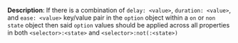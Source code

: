 __Description__: If there is a combination of `delay: <value>`, `duration: <value>`, and `ease: <value>` key/value pair in the `option` object within a `on` or `non` `state` object then said `option` values should be applied across all properties in both `<selector>:<state>` and `<selector>:not(:<state>)`
